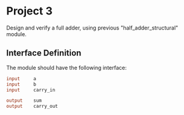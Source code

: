 # Project 3
Design and verify a full adder, using previous "half_adder_structural" module. 

## Interface Definition
The module should have the following interface:

```verilog
input     a
input     b
input     carry_in

output    sum
output    carry_out
```
